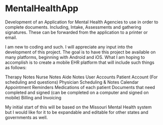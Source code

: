 # MentalHealthApp
Development of an Application for Mental Health Agencies to use in order to complete documents. Including, Intake, Assessments and gathering signatures. These can be forwarded from the application to a printer or email.

I am new to coding and such. I will appreciate any input into the development of this project. The goal is to have this project be available on many platforms, beginning with Android and iOS. What I am hoping to accomplish is to create a mobile EHR platform that will include such things as follows:

Therapy Notes Nurse Notes Aide Notes User Accounts Patient Account (For scheduling and questions) Physician Scheduling & Notes Calendar Appointment Reminders Medications of each patient Documents that need completed and signed (can be completed on a computer and signed on mobile) Billing and Invoicing

My initial start of this will be based on the Missouri Mental Health system but I would like for it to be expandable and editable for other states and governments as well.
